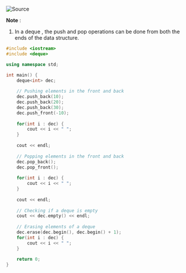 ![Source](https://www.youtube.com/watch?v=WgMPrLX-zsA&t=1064s)

**Note** :
1. In a deque , the push and pop operations can be done from both the ends of the data structure.

```cpp
#include <iostream>
#include <deque>

using namespace std;

int main() {
	deque<int> dec;
	
	// Pushing elements in the front and back
	dec.push_back(10);
	dec.push_back(20);
	dec.push_back(30);
	dec.push_front(-10);
	
	for(int i : dec) {
		cout << i << " ";
	}
	
	cout << endl;
	
	// Popping elements in the front and back
	dec.pop_back();
	dec.pop_front();
	
	for(int i : dec) {
		cout << i << " ";
	}
	
	cout << endl;
	
	// Checking if a deque is empty
	cout << dec.empty() << endl;
	
	// Erasing elements of a deque
	dec.erase(dec.begin(), dec.begin() + 1);
	for(int i : dec) {
		cout << i << " ";
	}
	
	return 0;
}
```
